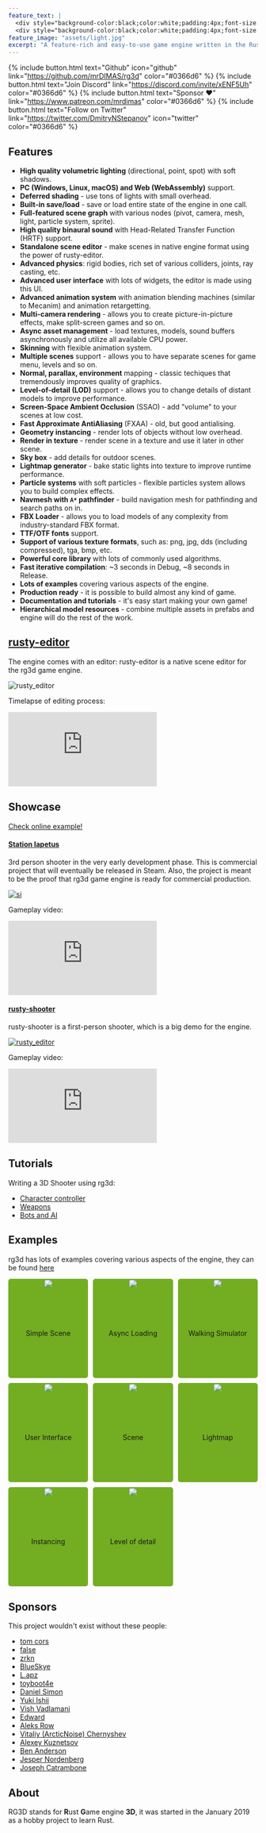 ```yaml
---
feature_text: |
  <div style="background-color:black;color:white;padding:4px;font-size:40px">Rust Game engine 3D</div>
  <div style="background-color:black;color:white;padding:4px;font-size:18px">A feature-rich and easy-to-use game engine written in the Rust programming language</div>  
feature_image: "assets/light.jpg"
excerpt: "A feature-rich and easy-to-use game engine written in the Rust programming language"
---
```


{% include button.html text="Github" icon="github" link="https://github.com/mrDIMAS/rg3d" color="#0366d6" %} {% include button.html text="Join Discord" link="https://discord.com/invite/xENF5Uh" color="#0366d6" %} {% include button.html text="Sponsor ♥" link="https://www.patreon.com/mrdimas" color="#0366d6" %} {% include button.html text="Follow on Twitter" link="https://twitter.com/DmitryNStepanov" icon="twitter" color="#0366d6" %} 

## Features

- **High quality volumetric lighting** (directional, point, spot) with soft shadows.
- **PC (Windows, Linux, macOS) and Web (WebAssembly)** support.
- **Deferred shading** - use tons of lights with small overhead.
- **Built-in save/load** - save or load entire state of the engine in one call.
- **Full-featured scene graph** with various nodes (pivot, camera, mesh, light, particle system, sprite).
- **High quality binaural sound** with Head-Related Transfer Function (HRTF) support.
- **Standalone scene editor** - make scenes in native engine format using the power of rusty-editor.
- **Advanced physics**: rigid bodies, rich set of various colliders, joints, ray casting, etc.
- **Advanced user interface** with lots of widgets, the editor is made using this UI.
- **Advanced animation system** with animation blending machines (similar to Mecanim) and animation retargetting.
- **Multi-camera rendering** - allows you to create picture-in-picture effects, make split-screen games
and so on.
- **Async asset management** - load textures, models, sound buffers asynchronously and utilize all available CPU power.
- **Skinning** with flexible animation system.
- **Multiple scenes** support - allows you to have separate scenes for game menu, levels and so on.
- **Normal, parallax, environment** mapping - classic techiques that tremendously improves quality of graphics.
- **Level-of-detail (LOD)** support - allows you to change details of distant models to improve performance.
- **Screen-Space Ambient Occlusion** (SSAO) - add "volume" to your scenes at low cost.
- **Fast Approximate AntiAliasing** (FXAA) - old, but good antialising.
- **Geometry instancing** - render lots of objects without low overhead.
- **Render in texture** - render scene in a texture and use it later in other scene.
- **Sky box** - add details for outdoor scenes.
- **Lightmap generator** - bake static lights into texture to improve runtime performance.
- **Particle systems** with soft particles - flexible particles system allows you to build complex effects.
- **Navmesh with `A*` pathfinder** - build navigation mesh for pathfinding and search paths on in.
- **FBX Loader** - allows you to load models of any complexity from industry-standard FBX format.
- **TTF/OTF fonts** support.
- **Support of various texture formats**, such as: png, jpg, dds (including compressed), tga, bmp, etc.
- **Powerful core library** with lots of commonly used algorithms.
- **Fast iterative compilation**: ~3 seconds in Debug, ~8 seconds in Release.
- **Lots of examples** covering various aspects of the engine.
- **Production ready** - it is possible to build almost any kind of game.
- **Documentation and tutorials** - it's easy start making your own game!
- **Hierarchical model resources** - combine multiple assets in prefabs and engine will do the rest of the work.

## [rusty-editor](https://github.com/mrDIMAS/rusty-editor)

The engine comes with an editor: rusty-editor is a native scene editor for the rg3d game engine.

![rusty_editor](assets/rusty_editor.jpg)

Timelapse of editing process:

<div class="video">
  <iframe src="https://www.youtube.com/embed/74VGnf69yDI" frameborder="0" allowfullscreen title="Timelapse"></iframe>
</div>

## Showcase

[Check online example!](./assets/webexample/index.html)

#### [Station Iapetus](https://github.com/mrDIMAS/StationIapetus)

3rd person shooter in the very early development phase. 
This is commercial project that will eventually be released in Steam.
Also, the project is meant to be the proof that rg3d game engine is ready for commercial production.

[![si](assets/station_iapetus_27_02_21_01.jpg)](https://github.com/mrDIMAS/StationIapetus)

Gameplay video:

<div class="video">
  <iframe src="https://www.youtube.com/embed/O_ETjSkVBME" frameborder="0" allowfullscreen title="Gameplay video"></iframe>
</div>

#### [rusty-shooter](https://github.com/mrDIMAS/rusty-shooter)

rusty-shooter is a first-person shooter, which is a big demo for the engine.

[![rusty_editor](assets/rusty_shooter.jpg)](https://github.com/mrDIMAS/rusty-shooter)

Gameplay video:

<div class="video">
  <iframe src="https://www.youtube.com/embed/UDn8ymyXPcI" frameborder="0" allowfullscreen title="Gameplay video"></iframe>
</div>

## Tutorials

Writing a 3D Shooter using rg3d:
- [Character controller](https://rg3d.rs/tutorials/2021/03/05/tutorial1.html)
- [Weapons](https://rg3d.rs/tutorials/2021/03/09/tutorial2.html)
- [Bots and AI](https://rg3d.rs/tutorials/2021/03/11/tutorial3.html)

## Examples

rg3d has lots of examples covering various aspects of the engine, they can be found [here](https://github.com/mrDIMAS/rg3d/tree/master/examples)

<style type="text/css">
	.wrapper {
		display: grid;
		grid-template-columns: 1fr 1fr 1fr;
		grid-column-gap: 10px;
		grid-row-gap: 10px;
		border-radius: 5px;
		grid-auto-rows: 200px;
	}
	.inner {
		display: grid;
		border-radius: 5px;
		background: #73AD21;
	}
	.cell {
		display: grid;
		padding: 2px;
		text-align: center;
	}
	.round_image {
		border-radius: 5px;
	}
</style>

<div class="wrapper">
   <div class="inner">
		<div class="cell">
			<a href="https://github.com/mrDIMAS/rg3d/blob/master/examples/simple.rs">
				<img class="round_image" src="assets/example01.jpg"/>
			</a>
		</div>
		<div class="cell">Simple Scene</div>  
   </div>
   <div class="inner">
		<div class="cell">
			<a href="https://github.com/mrDIMAS/rg3d/blob/master/examples/async.rs">
				<img class="round_image" src="assets/example02.jpg"/>
			</a>
		</div>
		<div class="cell">Async Loading</div>  
   </div>
   <div class="inner">
		<div class="cell">
			<a href="https://github.com/mrDIMAS/rg3d/blob/master/examples/3rd_person.rs">
				<img class="round_image" src="assets/example03.jpg"/>
			</a>
		</div>
		<div class="cell">Walking Simulator</div>  
	</div>
	<div class="inner">
		<div class="cell">
			<a href="https://github.com/mrDIMAS/rg3d/blob/master/examples/ui.rs">
				<img class="round_image" src="assets/example04.jpg"/>
			</a>
		</div>
		<div class="cell">User Interface</div>  
	</div>
	<div class="inner">
		<div class="cell">
			<a href="https://github.com/mrDIMAS/rg3d/blob/master/examples/scene.rs">
				<img class="round_image" src="assets/example05.jpg"/>
			</a>
		</div>
		<div class="cell">Scene</div>  
	</div>
	<div class="inner">
		<div class="cell">
			<a href="https://github.com/mrDIMAS/rg3d/blob/master/examples/lightmap.rs">
				<img class="round_image" src="assets/example06.jpg"/>
			</a>
		</div>
		<div class="cell">Lightmap</div>  
	</div>
	<div class="inner">
		<div class="cell">
			<a href="https://github.com/mrDIMAS/rg3d/blob/master/examples/instancing.rs">
				<img class="round_image" src="assets/example07.jpg"/>
			</a>
		</div>
		<div class="cell">Instancing</div>  
	</div>
		<div class="inner">
		<div class="cell">
			<a href="https://github.com/mrDIMAS/rg3d/blob/master/examples/lod.rs">
				<img class="round_image" src="assets/example08.jpg"/>
			</a>
		</div>
		<div class="cell">Level of detail</div>  
	</div>
</div>

## Sponsors

This project wouldn't exist without these people:

- [tom cors](https://www.patreon.com/user/creators?u=11268466)
- [false](https://www.patreon.com/user/creators?u=713537)
- [zrkn](https://www.patreon.com/user?u=23413376)
- [BlueSkye](https://www.patreon.com/EmotionalSnow/creators)
- [L.apz](https://www.patreon.com/user/creators?u=5448832)
- [toyboot4e](https://www.patreon.com/user/creators?u=53758973)
- [Daniel Simon](https://www.patreon.com/user/creators?u=43754885)
- [Yuki Ishii](https://www.patreon.com/user?u=9564103)
- [Vish Vadlamani](https://www.patreon.com/user/creators?u=42768509)
- [Edward](https://www.patreon.com/user/creators?u=53507198)
- [Aleks Row](https://www.patreon.com/user/creators?u=51907853)
- [Vitaliy (ArcticNoise) Chernyshev](https://www.patreon.com/user?u=2601918)
- [Alexey Kuznetsov](https://www.patreon.com/user?u=39375025)
- [Ben Anderson](https://www.patreon.com/user/creators?u=14436239)
- [Jesper Nordenberg](https://www.patreon.com/jesnor)
- [Joseph Catrambone](https://www.patreon.com/user/creators?u=4738580)

## About

RG3D stands for **R**ust **G**ame engine **3D**, it was started in the January 2019 as a hobby project to learn Rust.
